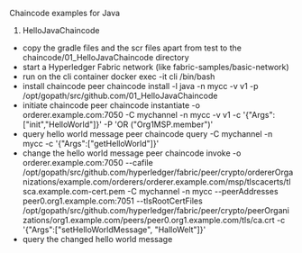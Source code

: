 Chaincode examples for Java

1. HelloJavaChaincode
- copy the gradle files and the scr files apart from test to the chaincode/01_HelloJavaChaincode directory
- start a Hyperledger Fabric network (like fabric-samples/basic-network)
- run on the cli container
   docker exec -it cli /bin/bash
- install chaincode
   peer chaincode install -l java -n mycc -v v1 -p /opt/gopath/src/github.com/01_HelloJavaChaincode
- initiate chaincode
   peer chaincode instantiate -o orderer.example.com:7050 -C mychannel -n mycc  -v v1 -c '{"Args":["init","HelloWorld"]}' -P 'OR ("Org1MSP.member")'
- query hello world message
   peer chaincode query -C mychannel -n mycc -c '{"Args":["getHelloWorld"]}'
- change the hello world message
   peer chaincode invoke -o orderer.example.com:7050 --cafile /opt/gopath/src/github.com/hyperledger/fabric/peer/crypto/ordererOrganizations/example.com/orderers/orderer.example.com/msp/tlscacerts/tlsca.example.com-cert.pem -C mychannel -n mycc --peerAddresses peer0.org1.example.com:7051 --tlsRootCertFiles /opt/gopath/src/github.com/hyperledger/fabric/peer/crypto/peerOrganizations/org1.example.com/peers/peer0.org1.example.com/tls/ca.crt -c '{"Args":["setHelloWorldMessage", "HalloWelt"]}'
- query the changed hello world message

